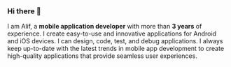 ### Hi there 👋
I am Alif, a **mobile application developer** with more than **3 years** of experience. I create easy-to-use and innovative applications for Android and iOS devices. I can design, code, test, and debug applications. I always keep up-to-date with the latest trends in mobile app development to create high-quality applications that provide seamless user experiences.
